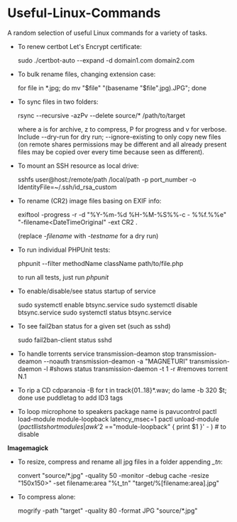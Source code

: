 # Useful-Linux-Commands
A random selection of useful Linux commands for a variety of tasks.

* To renew certbot Let's Encrypt certificate:

   sudo ./certbot-auto --expand -d domain1.com domain2.com

* To bulk rename files, changing extension case:

   for file in *.jpg; do 
    mv "$file" "(basename "$file".jpg).JPG"; done

* To sync files in two folders:

   rsync --recursive -azPv --delete source/* /path/to/target

   where a is for archive, z to compress, P for progress and v for verbose. Include --dry-run for dry run; --ignore-existing to only copy new files (on remote shares permissions may be different and all already present files may be copied over every time because seen as different).

* To mount an SSH resource as local drive:

   sshfs user@host:/remote/path /local/path -p port_number -o IdentityFile=~/.ssh/id_rsa_custom

* To rename (CR2) image files basing on EXIF info:

   exiftool -progress -r -d "%Y-%m-%d %H-%M-%S%%-c - %%f.%%e" "-filename<DateTimeOriginal" -ext CR2 .

   (replace *-filename* with *-testname* for a dry run)

* To run individual PHPUnit tests:

   phpunit --filter methodName className path/to/file.php

   to run all tests, just run *phpunit*

* To enable/disable/see status startup of service

   sudo systemctl enable btsync.service
   sudo systemctl disable btsync.service
   sudo systemctl status btsync.service

* To see fail2ban status for a given set (such as sshd)
   
   sudo fail2ban-client status sshd

* To handle torrents
   service transmission-deamon stop
   transmission-deamon --noauth
   transmission-deamon -a "MAGNETURI"
   transmission-daemon -l   #shows status
   transmission-daemon -t 1 -r   #removes torrent N.1

* To rip a CD
   cdparanoia -B
   for t in track{01..18}*.wav; do lame -b 320 $t; done
   use puddletag to add ID3 tags

* To loop microphone to speakers
   package name is pavucontrol
   pactl load-module module-loopback latency_msec=1
   pactl unload-module $(pactl list short modules | awk '$2 =="module-loopback" { print $1 }' - ) # to disable

**Imagemagick**
* To resize, compress and rename all jpg files in a folder appending *_tn*:

   convert "source/*.jpg" -quality 50 -monitor -debug cache -resize "150x150>" -set filename:area "%t_tn" "target/%[filename:area].jpg"

* To compress alone:

   mogrify -path "target" -quality 80 -format JPG "source/*.jpg"
